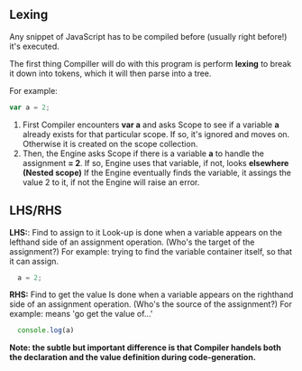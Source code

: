 ## Lexing

Any snippet of JavaScript has to be compiled before (usually right before!) it's executed.

The first thing Compiller will do with this program is perform **lexing** to break it down into tokens, which it will then parse into a tree.

For example:

```js
var a = 2;
```

1. First Compiler encounters **var a** and asks Scope to see if a variable **a** already exists for that particular scope. If so, it's ignored and moves on. Otherwise it is created on the scope collection.
2. Then, the Engine asks Scope if there is a variable **a** to handle the assignment **= 2**. If so, Engine uses that variable, if not, looks **elsewhere (Nested scope)**
If the Engine eventually finds the variable, it assings the value 2 to it, if not the Engine will raise an error.

## LHS/RHS

**LHS:**: Find to assign to it
Look-up is done when a variable appears on the lefthand side of an assignment operation.
(Who's the target of the assignment?)
For example: trying to find the variable container itself, so that it can assign.
```js
  a = 2;
```

**RHS:** Find to get the value
Is done when a variable appears on the righthand side of an assignment operation.
(Who's the source of the assignment?)
For example: means 'go get the value of...'
```js
  console.log(a)
```

__Note: the subtle but important difference is that Compiler handels both the declaration and the value definition during code-generation.__

